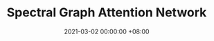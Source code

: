 ---
layout: post
title:  "Spectral Graph Attention Network"
date: 2021-03-02 00:00:00 +08:00
categories: research
authors: "<b>Heng Chang</b>, Yu Rong, Tingyang Xu, Wenbing Huang, Somayeh Sojoudi, Junzhou Huang, Wenwu Zhu"
venue: "Under review"
arxiv: https://arxiv.org/pdf/2003.07450
---